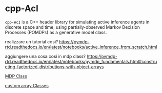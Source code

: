 # cpp-AcI
``cpp-AcI`` is a C++ header library for simulating active inference agents in
discrete space and time, using partially-observed Markov Decision Processes
(POMDPs) as a generative model class.

realizzare un tutorial così? https://pymdp-rtd.readthedocs.io/en/latest/notebooks/active_inference_from_scratch.html

aggiungere una cosa così in mdp class? https://pymdp-rtd.readthedocs.io/en/latest/notebooks/pymdp_fundamentals.html#constructing-factorized-distributions-with-object-arrays

[MDP Class](doc/mdp_class.md)

[custom array Classes](doc/custom_array_classes.md)
